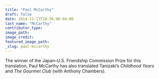 ```yaml
---
title: "Paul McCarthy"
draft: false
date: 2014-11-13T20:56:00-04:00
last_name: "McCarthy"
contributor_type:
image_path:
image_credit:
featured_image_path:
_slug: paul-mccarthy
---
```


The winner of the Japan–U.S. Friendship Commission Prize for this translation, Paul McCarthy has also translated Tanizaki’s _Childhood Years_ and _The Gourmet Club_ (with Anthony Chambers). 

